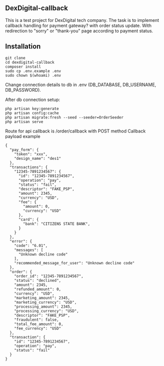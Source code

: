 ## DexDigital-callback

This is a test project for DexDigital tech company.
The task is to implement callback handling for payment gateway? with order status update.
With redirection to "sorry" or "thank-you" page according to payment status.

## Installation 

    git clone
    cd dexdigital-callback
    composer install
    sudo cp .env.example .env
    sudo chown $(whoami) .env
    
Change connection details to db in .env (DB_DATABASE, DB_USERNAME, DB_PASSWORD).

After db connection setup:

    php artisan key:generate
    php artisan config:cache
    php artisan migrate:fresh --seed --seeder=OrderSeeder
    php artisan serve

Route for api callback is /order/callback with POST method
Callback payload example

    {
      "pay_form": {
        "token": "xxx",
        "design_name": "des1"
      },
      "transactions": {
        "12345-7891234567": {
          "id": "12345-7891234567",
          "operation": "pay",
          "status": "fail",
          "descriptor": "FAKE_PSP",
          "amount": 2345,
          "currency": "USD",
          "fee": {
            "amount": 0,
            "currency": "USD"
          },
          "card": {
            "bank": "CITIZENS STATE BANK",
          }
        }
      },
      "error": {
        "code": "6.01",
        "messages": [
          "Unknown decline code"
        ],
        "recommended_message_for_user": "Unknown decline code"
      },
      "order": {
        "order_id": "12345-7891234567",
        "status": "declined",
        "amount": 2345,
        "refunded_amount": 0,
        "currency": "USD",
        "marketing_amount": 2345,
        "marketing_currency": "USD",
        "processing_amount": 2345,
        "processing_currency": "USD",
        "descriptor": "FAKE_PSP",
        "fraudulent": false,
        "total_fee_amount": 0,
        "fee_currency": "USD"
      },
      "transaction": {
        "id": "12345-7891234567",
        "operation": "pay",
        "status": "fail"
      }
    }
